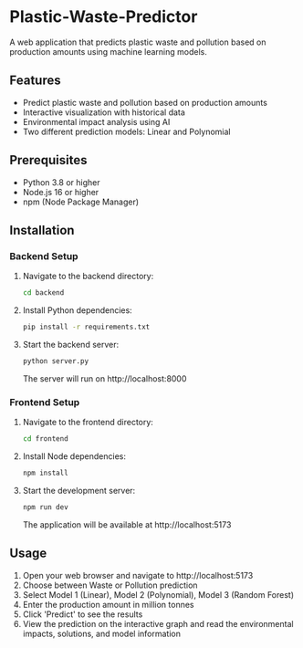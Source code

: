 # Plastic-Waste-Predictor

A web application that predicts plastic waste and pollution based on production amounts using machine learning models.

## Features

- Predict plastic waste and pollution based on production amounts
- Interactive visualization with historical data
- Environmental impact analysis using AI
- Two different prediction models: Linear and Polynomial

## Prerequisites

- Python 3.8 or higher
- Node.js 16 or higher
- npm (Node Package Manager)

## Installation

### Backend Setup

1. Navigate to the backend directory:
   ```bash
   cd backend
   ```

2. Install Python dependencies:
   ```bash
   pip install -r requirements.txt
   ```

3. Start the backend server:
   ```bash
   python server.py
   ```
   The server will run on http://localhost:8000

### Frontend Setup

1. Navigate to the frontend directory:
   ```bash
   cd frontend
   ```

2. Install Node dependencies:
   ```bash
   npm install
   ```

3. Start the development server:
   ```bash
   npm run dev
   ```
   The application will be available at http://localhost:5173

## Usage

1. Open your web browser and navigate to http://localhost:5173
2. Choose between Waste or Pollution prediction
3. Select Model 1 (Linear), Model 2 (Polynomial), Model 3 (Random Forest)
4. Enter the production amount in million tonnes
5. Click 'Predict' to see the results
6. View the prediction on the interactive graph and read the environmental impacts, solutions, and model information

